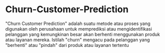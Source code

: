 # Churn-Customer-Prediction
"Churn Customer Prediction" adalah suatu metode atau proses yang digunakan oleh perusahaan untuk memprediksi atau mengidentifikasi pelanggan yang kemungkinan besar akan berhenti menggunakan produk atau layanan mereka. Istilah "churn" mengacu pada pelanggan yang "berhenti" atau "pindah" dari produk atau layanan tertentu
